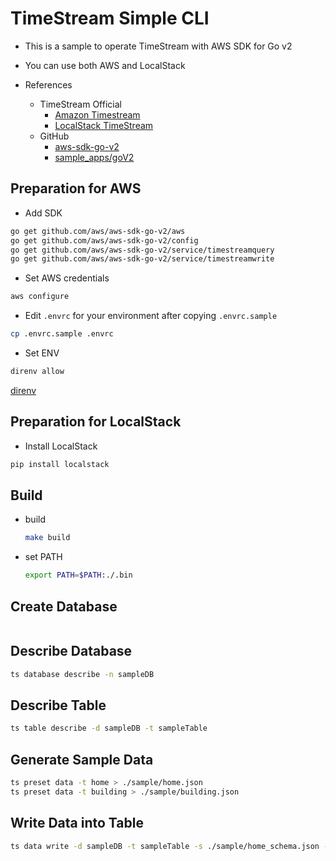 # TimeStream Simple CLI

- This is a sample to operate TimeStream with AWS SDK for Go v2

- You can use both AWS and LocalStack

- References
  - TimeStream Official
    - [Amazon Timestream](https://docs.aws.amazon.com/timestream/latest/developerguide/what-is-timestream.html)
    - [LocalStack TimeStream](https://docs.localstack.cloud/user-guide/aws/timestream/)
  - GitHub
    - [aws-sdk-go-v2](https://github.com/aws/aws-sdk-go-v2)
    - [sample_apps/goV2](https://github.com/awslabs/amazon-timestream-tools/tree/mainline/sample_apps/goV2)

## Preparation for AWS

- Add SDK

```bash
go get github.com/aws/aws-sdk-go-v2/aws
go get github.com/aws/aws-sdk-go-v2/config
go get github.com/aws/aws-sdk-go-v2/service/timestreamquery
go get github.com/aws/aws-sdk-go-v2/service/timestreamwrite
```

- Set AWS credentials

```bash
aws configure
```

- Edit `.envrc` for your environment after copying `.envrc.sample`

```bash
cp .envrc.sample .envrc
```

- Set ENV

```bash
direnv allow
```

[direnv](https://github.com/direnv/direnv)

## Preparation for LocalStack

- Install LocalStack

```bash
pip install localstack
```

## Build

- build

  ```bash
  make build
  ```

- set PATH

  ```bash
  export PATH=$PATH:./.bin
  ```

## Create Database

```bash

```

## Describe Database

```bash
ts database describe -n sampleDB
```

## Describe Table

```bash
ts table describe -d sampleDB -t sampleTable
```

## Generate Sample Data

```bash
ts preset data -t home > ./sample/home.json
ts preset data -t building > ./sample/building.json
```

## Write Data into Table

```bash
ts data write -d sampleDB -t sampleTable -s ./sample/home_schema.json -v ./sample/home.json
```
